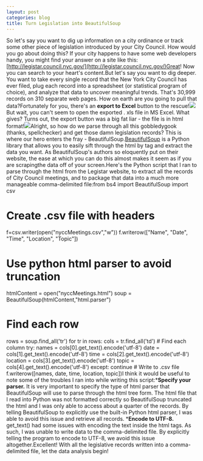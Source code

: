 ```yaml
---
layout: post
categories: blog
title: Turn Legislation into BeautifulSoup
---
```


So let's say you want to dig up information on a city ordinance or track some other piece of legislation introduced by your City Council. How would you go about doing this? If your city happens to have some web developers handy, you might find your answer on a site like this:[http://legistar.council.nyc.gov/](http://legistar.council.nyc.gov/)Great! Now you can search to your heart's content.But let's say you want to dig deeper. You want to take every single record that the New York City Council has ever filed, plug each record into a spreadsheet (or statistical program of choice), and analyze that data to uncover meaningful trends. That's 30,999 records on 310 separate web pages. How on earth are you going to pull that data?Fortunately for you, there's an 
**export to Excel**
button to the rescue!![](http://static.squarespace.com/static/535d5283e4b0b9aa73979311/539493cce4b0879e3181f243/539f8666e4b0c1bc448303c1/1402963561284/Screenshot+2014-06-16+20.05.30.png.30.png?format=original)But wait, you can't seem to open the exported .
xls file in MS Excel. What gives? Turns out, the export button was a big fat liar - the file is in 
html format!![](http://static.squarespace.com/static/535d5283e4b0b9aa73979311/539493cce4b0879e3181f243/539f89a1e4b0c1bc4483093d/1402964386808/#img.png)Alright, so how do we parse through all this gobbledygook (thanks, spellchecker) and get those damn legislation records? This is where our hero enters the fray - BeautifulSoup.[BeautifulSoup](http://www.crummy.com/software/BeautifulSoup/) is a Python library that allows you to easily sift through the 
html by tag and extract the data you want. As BeautifulSoup's authors so eloquently put on their website, the ease at which you can do this almost makes it seem as if you are 
scrapingthe data off of your screen.Here's the Python script that I ran to parse through the 
html from the Legistar website, to extract all the records of City Council meetings, and to package that data into a much more manageable comma-delimited file:from bs4 import BeautifulSoup
import csv

# Create .csv file with headers
f=csv.writer(open("nyccMeetings.csv","w"))
f.writerow(["Name", "Date", "Time", "Location", "Topic"])

# Use python html parser to avoid truncation
htmlContent = open("nyccMeetings.html")
soup = BeautifulSoup(htmlContent,"html.parser")

# Find each row
rows = soup.find_all('tr')
for tr in rows:
    cols = tr.find_all('td') # Find each column
    try:
        names = cols[0].get_text().encode('utf-8')
        date = cols[1].get_text().encode('utf-8')
        time = cols[2].get_text().encode('utf-8')
        location = cols[3].get_text().encode('utf-8')
        topic = cols[4].get_text().encode('utf-8')
    except:
        continue
    # Write to .csv file
    f.writerow([names, date, time, location, topic])I think it would be useful to note some of the troubles I ran into while writing this script:***Specify your parser.**
It is very important to specify the type of html parser that BeautifulSoup will use to parse through the html tree form. The html file that I read into Python was not formatted correctly so BeautifulSoup truncated the html and I was only able to access about a quarter of the records. By telling BeautifulSoup to explicitly use the built-in Python html parser, I was able to avoid this issue and retrieve all records.
***Encode to UTF-8.**
get_text() had some issues with encoding the text inside the html tags. As such, I was unable to write data to the comma-delimited file. By explicitly telling the program to encode to UTF-8, we avoid this issue altogether.Excellent! With all the legislative records written into a comma-delimited file, let the data analysis begin!
